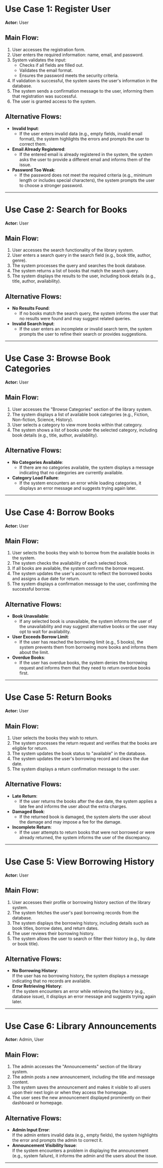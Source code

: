 # Use Case 1: Register User
**Actor:** User
## Main Flow:
1. User accesses the registration form.
2. User enters the required information: name, email, and password.
3. System validates the input:
    - Checks if all fields are filled out.
    - Validates the email format.
    - Ensures the password meets the security criteria.
4. If validation is successful, the system saves the user's information in the database.
5. The system sends a confirmation message to the user, informing them that registration was successful.
6. The user is granted access to the system.
## Alternative Flows:
- **Invalid Input**:
    - If the user enters invalid data (e.g., empty fields, invalid email format), the system highlights the errors and prompts the user to correct them.
- **Email Already Registered**:
    - If the entered email is already registered in the system, the system asks the user to provide a different email and informs them of the issue.
- **Password Too Weak**:
    - If the password does not meet the required criteria (e.g., minimum length or includes special characters), the system prompts the user to choose a stronger password.

-----------------------------------------------------------------------------------------------------------------------------------

# Use Case 2: Search for Books
**Actor:** User
## Main Flow:
1. User accesses the search functionality of the library system.
2. User enters a search query in the search field (e.g., book title, author, genre).
3. The system processes the query and searches the book database.
4. The system returns a list of books that match the search query.
5. The system displays the results to the user, including book details (e.g., title, author, availability).
## Alternative Flows:
- **No Results Found**:
    - If no books match the search query, the system informs the user that no results were found and may suggest related queries.
- **Invalid Search Input**:
    - If the user enters an incomplete or invalid search term, the system prompts the user to refine their search or provides suggestions.
  
----------------------------------------------------------------------------------------------------------------------------------------

# Use Case 3: Browse Book Categories
**Actor:** User
## Main Flow:
1. User accesses the "Browse Categories" section of the library system.
2. The system displays a list of available book categories (e.g., Fiction, Non-fiction, Science, History).
3. User selects a category to view more books within that category.
4. The system shows a list of books under the selected category, including book details (e.g., title, author, availability).
## Alternative Flows:
- **No Categories Available**:
    - If there are no categories available, the system displays a message indicating that no categories are currently available.
- **Category Load Failure**:
    - If the system encounters an error while loading categories, it displays an error message and suggests trying again later.
  
--------------------------------------------------------------------------------------------------------------------------------------

# Use Case 4: Borrow Books
**Actor:** User
## Main Flow:
1. User selects the books they wish to borrow from the available books in the system.
2. The system checks the availability of each selected book.
3. If all books are available, the system confirms the borrow request.
4. The system updates the user's account to reflect the borrowed books and assigns a due date for return.
5. The system displays a confirmation message to the user, confirming the successful borrow.
## Alternative Flows:
- **Book Unavailable**:
    - If any selected book is unavailable, the system informs the user of the unavailability and may suggest alternative books or the user may opt to wait for availability.
- **User Exceeds Borrow Limit**:
    - If the user has reached the borrowing limit (e.g., 5 books), the system prevents them from borrowing more books and informs them about the limit.
- **Overdue Books**:
    - If the user has overdue books, the system denies the borrowing request and informs them that they need to return overdue books first.

----------------------------------------------------------------------------------------------------------------------------------------

# Use Case 5: Return Books
**Actor:** User
## Main Flow:
1. User selects the books they wish to return.
2. The system processes the return request and verifies that the books are eligible for return.
3. The system updates the book status to "available" in the database.
4. The system updates the user's borrowing record and clears the due date.
5. The system displays a return confirmation message to the user.
## Alternative Flows:
- **Late Return**:
    - If the user returns the books after the due date, the system applies a late fee and informs the user about the extra charges.
- **Damaged Book**:
    - If the returned book is damaged, the system alerts the user about the damage and may impose a fee for the damage.
- **Incomplete Return**:
    - If the user attempts to return books that were not borrowed or were already returned, the system informs the user of the discrepancy.

------------------------------------------------------------------------------------------------------------------------------------------

# Use Case 5: View Borrowing History
**Actor:** User
## Main Flow:
1. User accesses their profile or borrowing history section of the library system.
2. The system fetches the user's past borrowing records from the database.
3. The system displays the borrowing history, including details such as book titles, borrow dates, and return dates.
4. The user reviews their borrowing history.
5. The system allows the user to search or filter their history (e.g., by date or book title).
## Alternative Flows:
- **No Borrowing History**:  
  If the user has no borrowing history, the system displays a message indicating that no records are available.
- **Error Retrieving History**:  
  If the system encounters an error while retrieving the history (e.g., database issue), it displays an error message and suggests trying again later.

------------------------------------------------------------------------------------------------------------------------------------------------

# Use Case 6: Library Announcements
**Actor:** Admin, User
## Main Flow:
1. The admin accesses the "Announcements" section of the library system.
2. The admin posts a new announcement, including the title and message content.
3. The system saves the announcement and makes it visible to all users upon their next login or when they access the homepage.
4. The user sees the new announcement displayed prominently on their dashboard or homepage.
## Alternative Flows:
- **Admin Input Error**:  
  If the admin enters invalid data (e.g., empty fields), the system highlights the error and prompts the admin to correct it.
- **Announcement Visibility Issue**:  
  If the system encounters a problem in displaying the announcement (e.g., system failure), it informs the admin and the users about the issue.

---------------------------------------------------------------------------------------------------------------------------------------------